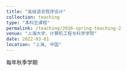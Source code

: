```yaml
---
title: "高级语言程序设计"
collection: teaching
type: "本科生课程"
permalink: /teaching/2016-spring-teaching-2
venue: "上海大学，计算机工程与科学学院"
date: 2022-03-01
location: "上海, 中国"
---
```

每年秋季学期
